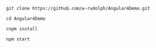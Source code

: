 ```
git clone https://github.com/w-rudolph/Angular4Demo.git
```
```
cd Angular4Demo
```
```
cnpm install
```
```
npm start
```


